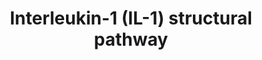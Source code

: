 ---
annotations:
- id: PW:0000003
  parent: signaling pathway
  type: Pathway Ontology
  value: signaling pathway
- id: PW:0000883
  parent: regulatory pathway
  type: Pathway Ontology
  value: interleukin-1 signaling pathway
authors:
- Andra
- Mkutmon
- Zari
- Egonw
- MirellaKalafati
- Khanspers
- AlexanderPico
- Eweitz
description: IL-1 signaling pathway reconstructed by combining related pathways and
  information from the literature. This detailed map of IL-1 signaling presents the
  protein-protein interactions and the resulting cellular events. The colored nodes
  represent proteins having experimentally identified 3D structures and the white
  nodes are the proteins without 3D structures. The edges represent protein-protein
  interactions (straight/dashed arrows relate to available/unavailable 3D structures
  of proteins) or associations leading to cellular events such as cell cycle or gene
  expression (dashed arrows beginning with circular heads). doi:10.1371/journal.pcbi.1003470.g002  Pathway
  published in http://www.ploscompbiol.org/article/info%3Adoi%2F10.1371%2Fjournal.pcbi.1003470  Proteins
  on this pathway have targeted assays available via the [https://assays.cancer.gov/available_assays?wp_id=WP2637
  CPTAC Assay Portal].
last-edited: 2021-05-23
ndex: 610705a4-8b65-11eb-9e72-0ac135e8bacf
organisms:
- Homo sapiens
redirect_from:
- /index.php/Pathway:WP2637
- /instance/WP2637
- /instance/WP2637_r117962
revision: r117962
schema-jsonld:
- '@context': https://schema.org/
  '@id': https://wikipathways.github.io/pathways/WP2637.html
  '@type': Dataset
  creator:
    '@type': Organization
    name: WikiPathways
  description: IL-1 signaling pathway reconstructed by combining related pathways
    and information from the literature. This detailed map of IL-1 signaling presents
    the protein-protein interactions and the resulting cellular events. The colored
    nodes represent proteins having experimentally identified 3D structures and the
    white nodes are the proteins without 3D structures. The edges represent protein-protein
    interactions (straight/dashed arrows relate to available/unavailable 3D structures
    of proteins) or associations leading to cellular events such as cell cycle or
    gene expression (dashed arrows beginning with circular heads). doi:10.1371/journal.pcbi.1003470.g002  Pathway
    published in http://www.ploscompbiol.org/article/info%3Adoi%2F10.1371%2Fjournal.pcbi.1003470  Proteins
    on this pathway have targeted assays available via the [https://assays.cancer.gov/available_assays?wp_id=WP2637
    CPTAC Assay Portal].
  keywords:
  - ' TAK1'
  - ATF2
  - ELK1
  - ERK1
  - ERK2
  - HSP27
  - Histone H3
  - IKKalpha
  - IKKbeta
  - IKKgamma
  - IL1A
  - IL1B
  - IL1R1
  - IL1RAP
  - IRAK1
  - IRAK2
  - IRAK4
  - IRF7
  - IkapaBalpha
  - IkappaBbeta
  - JNK1
  - JNK2
  - JNK3
  - MAPKAPK2
  - MAPKp38alpha
  - MAPKp38beta
  - MBP
  - MEKK1
  - MEKK3
  - MKK1
  - MKK2
  - MKK3
  - MKK4
  - MKK6
  - MKK7
  - MSK1
  - MYD88
  - Mnk1
  - Mnk2
  - NF-kappaB p105
  - NF-kappaB p65
  - NIK
  - TAB1
  - TAB2
  - TAB3
  - TOLLIP
  - TPL2
  - TRAF6
  - c-Fos
  - c-Jun
  - c-Myc
  - eIF-4E
  license: CC0
  name: Interleukin-1 (IL-1) structural pathway
seo: CreativeWork
title: Interleukin-1 (IL-1) structural pathway
wpid: WP2637
---